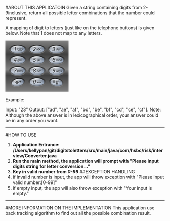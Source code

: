 #ABOUT THIS APPLICATOIN
Given a string containing digits from 2-9inclusive, return all possible letter combinations that the number could represent.

A mapping of digit to letters (just like on the telephone buttons) is given below. Note that 1 does not map to any letters.

![phone pad](https://github.com/kellyppgogo/testcode/blob/master/src/main/resources/number.png "sample")

Example:

Input: "23"
Output: ["ad", "ae", "af", "bd", "be", "bf", "cd", "ce", "cf"].
Note: Although the above answer is in lexicographical order, your answer could be in any order you want.

---
#HOW TO USE
1. **Application Entrance: /Users/kellypan/git/digitstoletters/src/main/java/com/hsbc/risk/interview/Converter.java**
2. **Run the main method, the application will prompt with "Please input digits string for letter conversion..."**
3. **Key in valid number from *0-99***
##EXCEPTION HANDLING
1. if invalid number is input, the app will throw exception with "Please input valid number:[0-99]"
2. if empty input, the app will also throw exception with "Your input is empty."


---
#MORE INFORMATION ON THE IMPLEMENTATION
This application use back tracking algorithm to find out all the possible combination result.